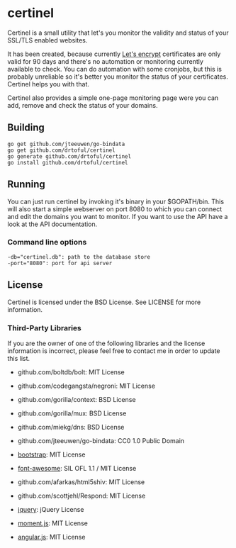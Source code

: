 # certinel

Certinel is a small utility that let's you monitor the validity and status of your SSL/TLS enabled websites.

It has been created, because currently [Let's encrypt](https://letsencrypt) certificates are only valid for 90 days and there's no automation or monitoring currently available to check. You can do automation with some cronjobs, but this is probably unreliable so it's better you monitor the status of your certificates. Certinel helps you with that. 

Certinel also provides a simple one-page monitoring page were you can add, remove and check the status of your domains.

## Building

    go get github.com/jteeuwen/go-bindata
    go get github.com/drtoful/certinel
    go generate github.com/drtoful/certinel
    go install github.com/drtoful/certinel

## Running

You can just run certinel by invoking it's binary in your $GOPATH/bin. This will also start a simple webserver on port 8080 to which you can connect and edit the domains you want to monitor. If you want to use the API have a look at the API documentation.

### Command line options

    -db="certinel.db": path to the database store
    -port="8080": port for api server

## License

Certinel is licensed under the BSD License. See LICENSE for more information.

### Third-Party Libraries

If you are the owner of one of the following libraries and the license information is incorrect, please feel free to contact me in order to update this list.

* github.com/boltdb/bolt: MIT License
* github.com/codegangsta/negroni: MIT License
* github.com/gorilla/context: BSD License
* github.com/gorilla/mux: BSD License
* github.com/miekg/dns: BSD License
* github.com/jteeuwen/go-bindata: CC0 1.0 Public Domain

* [bootstrap](http://getbootstrap.com): MIT License
* [font-awesome](http://fortawesome.github.io): SIL OFL 1.1 / MIT License
* github.com/afarkas/html5shiv: MIT License
* github.com/scottjehl/Respond: MIT License
* [jquery](https://jquery.com): jQuery License
* [moment.js](http://momentjs.com): MIT License
* [angular.js](https://angularjs.org): MIT License


